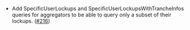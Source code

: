 - Add SpecificUserLockups and SpecificUserLockupsWithTrancheInfos queries for aggregators to be able to query only a subset of their lockups.
  ([\#216](https://github.com/informalsystems/hydro/pull/216))
